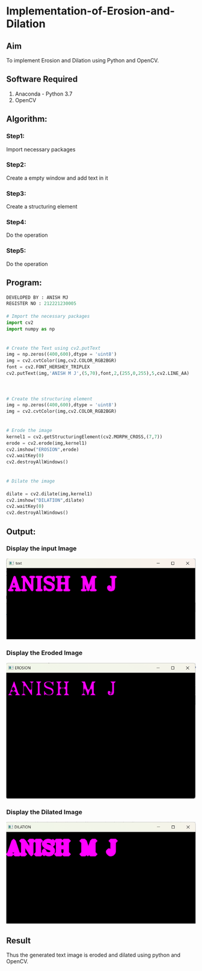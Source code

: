 # Implementation-of-Erosion-and-Dilation
## Aim
To implement Erosion and Dilation using Python and OpenCV.
## Software Required
1. Anaconda - Python 3.7
2. OpenCV
## Algorithm:
### Step1:
Import necessary packages


### Step2:
Create a empty window and add text in it

### Step3:
Create a structuring element

### Step4:
Do the operation

### Step5:
Do the operation

 
## Program:

``` Python
DEVELOPED BY : ANISH MJ
REGISTER NO : 212221230005

# Import the necessary packages
import cv2
import numpy as np


# Create the Text using cv2.putText
img = np.zeros((400,600),dtype = 'uint8')
img = cv2.cvtColor(img,cv2.COLOR_RGB2BGR)
font = cv2.FONT_HERSHEY_TRIPLEX
cv2.putText(img,'ANISH M J',(5,70),font,2,(255,0,255),5,cv2.LINE_AA)
   


# Create the structuring element
img = np.zeros((400,600),dtype = 'uint8')
img = cv2.cvtColor(img,cv2.COLOR_RGB2BGR)


# Erode the image
kernel1 = cv2.getStructuringElement(cv2.MORPH_CROSS,(7,7))
erode = cv2.erode(img,kernel1)
cv2.imshow("EROSION",erode)
cv2.waitKey(0)
cv2.destroyAllWindows()


# Dilate the image

dilate = cv2.dilate(img,kernel1)
cv2.imshow("DILATION",dilate)
cv2.waitKey(0)
cv2.destroyAllWindows()


```
## Output:

### Display the input Image
![p](ori.png)
### Display the Eroded Image
![o](erode.png)

### Display the Dilated Image

![;](dilation.png)
## Result
Thus the generated text image is eroded and dilated using python and OpenCV.